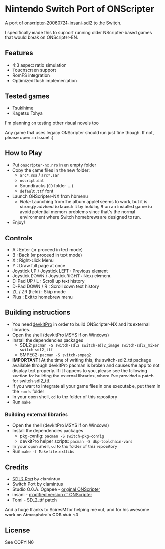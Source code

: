 # Nintendo Switch Port of ONScripter

A port of [onscripter-20060724-insani-sdl2](http://www.github.com/clamintus/onscripter-20060724-insani-sdl2) to the Switch.

I specifically made this to support running older NScripter-based games that would break on ONScripter-EN.

## Features
- 4:3 aspect ratio simulation
- Touchscreen support
- RomFS integration
- Optimized flush implementation

## Tested games
- Tsukihime
- Kagetsu Tohya

I'm planning on testing other visual novels too.

Any game that uses legacy ONScripter should run just fine though. If not, please open an issue! :)

## How to Play
- Put `onscripter-nx.nro` in an empty folder
- Copy the game files in the new folder:
    - `arc*.nsa` / `arc*.sar`
    - `nscript.dat`
    - Soundtracks (`CD` folder, ...)
    - `default.ttf` font
- Launch ONScripter-NX from hbmenu
    - _Note:_ Launching from the album applet seems to work, but it is strongly advised to launch it by holding R on an installed game to avoid potential memory problems since that's the normal environment where Switch homebrews are designed to run.
- Enjoy!

## Controls

- A : Enter (or proceed in text mode)
- B : Back (or proceed in text mode)
- X : Right-click Menu
- Y : Draw full page at once
- Joystick UP / Joystick LEFT : Previous element
- Joystick DOWN / Joystick RIGHT : Next element
- D-Pad UP / L : Scroll up text history
- D-Pad DOWN / R : Scroll down text history
- ZL / ZR (held) : Skip mode
- Plus : Exit to homebrew menu

## Building instructions
- You need [devkitPro](https://switchbrew.org/wiki/Setting_up_Development_Environment) in order to build ONScripter-NX and its external libraries.
- Open the shell (devkitPro MSYS if on Windows)
- Install the dependencies packages
    - SDL2: `pacman -S switch-sdl2 switch-sdl2_image switch-sdl2_mixer switch-sdl2_ttf`
    - SMPEG2: `pacman -S switch-smpeg2`
- **IMPORTANT!** At the time of writing this, the switch-sdl2_ttf package available through devkitPro pacman is broken and causes the app to not display text properly.
If it happens to you, please see the following section for building the external libraries, where I've provided a patch for switch-sdl2_ttf.
- If you want to integrate all your game files in one executable, put them in the `romfs` folder
- In your open shell, `cd` to the folder of this repository
- Run `make`

### Building external libraries
- Open the shell (devkitPro MSYS if on Windows)
- Install the dependencies packages
    - pkg-config: `pacman -S switch-pkg-config`
    - devkitPro helper scripts: `pacman -S dkp-toolchain-vars`
- In your open shell, `cd` to the folder of this repository
- Run `make -f Makefile.extlibs`


## Credits
- [SDL2 Port](http://www.github.com/clamintus/onscripter-20060724-insani-sdl2) by clamintus
- Switch Port by clamintus
- Studio O.G.A. Ogapee - [original ONScripter](http://onscripter.osdn.jp/onscripter.html)
- insani - [modified version of ONScripter](http://nscripter.insani.org/onscripter.html)
- Tomi - SDL2_ttf patch

And a huge thanks to SciresM for helping me out, and for his awesome work on Atmosphére's GDB stub <3


## License
See COPYING